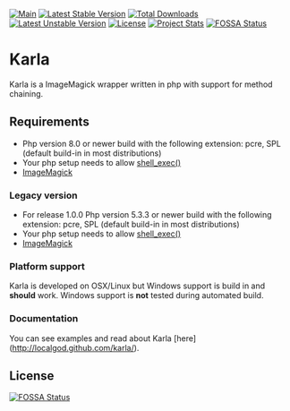 [![Main](https://github.com/localgod/karla/actions/workflows/php.yml/badge.svg?branch=php8_version)](https://github.com/localgod/karla/actions/workflows/php.yml)
[![Latest Stable Version](https://poser.pugx.org/localgod/karla/v/stable)](https://packagist.org/packages/localgod/karla) 
[![Total Downloads](https://poser.pugx.org/localgod/karla/downloads)](https://packagist.org/packages/localgod/karla) 
[![Latest Unstable Version](https://poser.pugx.org/localgod/karla/v/unstable)](https://packagist.org/packages/localgod/karla) 
[![License](https://poser.pugx.org/localgod/karla/license)](https://packagist.org/packages/localgod/karla)
[![Project Stats](https://www.openhub.net/p/Karla/widgets/project_thin_badge.gif)](https://www.openhub.net/p/Karla)
[![FOSSA Status](https://app.fossa.io/api/projects/git%2Bgithub.com%2Flocalgod%2Fkarla.svg?type=shield)](https://app.fossa.io/projects/git%2Bgithub.com%2Flocalgod%2Fkarla?ref=badge_shield)
# Karla

Karla is a ImageMagick wrapper written in php with support for method chaining. 

## Requirements

 * Php version 8.0 or newer build with the following extension: pcre, SPL (default build-in in most distributions)
 * Your php setup needs to allow [shell_exec()](http://php.net/manual/en/function.shell-exec.php)
 * [ImageMagick](http://www.imagemagick.org/)

### Legacy version

 * For release 1.0.0 Php version 5.3.3 or newer build with the following extension: pcre, SPL (default build-in in most distributions)
 * Your php setup needs to allow [shell_exec()](http://php.net/manual/en/function.shell-exec.php)
 * [ImageMagick](http://www.imagemagick.org/)
 
### Platform support

Karla is developed on OSX/Linux but Windows support is build in and **should** work. 
Windows support is **not** tested during automated build.

### Documentation

You can see examples and read about Karla [here] (http://localgod.github.com/karla/). 

## License
[![FOSSA Status](https://app.fossa.io/api/projects/git%2Bgithub.com%2Flocalgod%2Fkarla.svg?type=large)](https://app.fossa.io/projects/git%2Bgithub.com%2Flocalgod%2Fkarla?ref=badge_large)